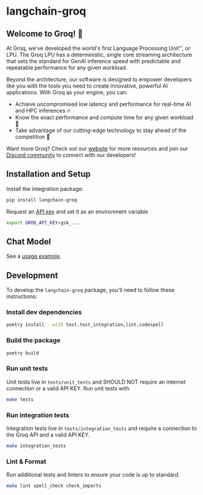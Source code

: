 # langchain-groq

## Welcome to Groq! 🚀

At Groq, we've developed the world's first Language Processing Unit™, or LPU. The Groq LPU has a deterministic, single core streaming architecture that sets the standard for GenAI inference speed with predictable and repeatable performance for any given workload.

Beyond the architecture, our software is designed to empower developers like you with the tools you need to create innovative, powerful AI applications. With Groq as your engine, you can:

* Achieve uncompromised low latency and performance for real-time AI and HPC inferences 🔥
* Know the exact performance and compute time for any given workload 🔮
* Take advantage of our cutting-edge technology to stay ahead of the competition 💪

Want more Groq? Check out our [website](https://groq.com) for more resources and join our [Discord community](https://discord.gg/JvNsBDKeCG) to connect with our developers!


## Installation and Setup
Install the integration package:

```bash
pip install langchain-groq
```

Request an [API key](https://wow.groq.com) and set it as an environment variable

```bash
export GROQ_API_KEY=gsk_...
```

## Chat Model
See a [usage example](https://docs.aibaba.world/docs/integrations/chat/groq).

## Development

To develop the `langchain-groq` package, you'll need to follow these instructions:

### Install dev dependencies

```bash
poetry install --with test,test_integration,lint,codespell
```

### Build the package

```bash
poetry build
```

### Run unit tests

Unit tests live in `tests/unit_tests` and SHOULD NOT require an internet connection or a valid API KEY.  Run unit tests with

```bash
make tests
```

### Run integration tests

Integration tests live in `tests/integration_tests` and require a connection to the Groq API and a valid API KEY.

```bash
make integration_tests
```

### Lint & Format

Run additional tests and linters to ensure your code is up to standard.

```bash
make lint spell_check check_imports
```